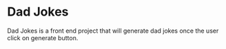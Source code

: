 # Dad Jokes
 Dad Jokes is a front end project that will generate dad jokes once the user click on generate button.
 
